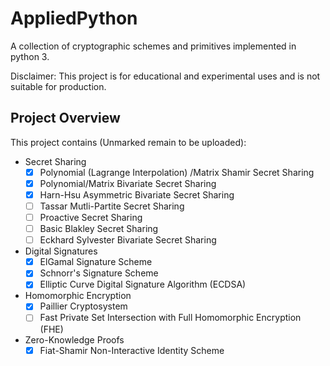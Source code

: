 # AppliedPython

A collection of cryptographic schemes and primitives implemented in python 3. 

Disclaimer: This project is for educational and experimental uses and is not suitable for production.

## Project Overview

This project contains (Unmarked remain to be uploaded):
- Secret Sharing
    - [x] Polynomial (Lagrange Interpolation) /Matrix Shamir Secret Sharing
    - [x] Polynomial/Matrix Bivariate Secret Sharing
    - [x] Harn-Hsu Asymmetric Bivariate Secret Sharing
    - [ ] Tassar Mutli-Partite Secret Sharing
    - [ ] Proactive Secret Sharing
    - [ ] Basic Blakley Secret Sharing
    - [ ] Eckhard Sylvester Bivariate Secret Sharing
- Digital Signatures
    - [x] ElGamal Signature Scheme
    - [x] Schnorr's Signature Scheme
    - [x] Elliptic Curve Digital Signature Algorithm (ECDSA)
- Homomorphic Encryption
    - [x] Paillier Cryptosystem
    - [ ] Fast Private Set Intersection with Full Homomorphic Encryption (FHE)
- Zero-Knowledge Proofs
    - [x] Fiat-Shamir Non-Interactive Identity Scheme

